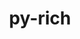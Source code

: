---
title: "py-rich"
layout: cache
categories: [package, develop-2023-10-01]
meta: {"versions": ["12.5.1", "13.4.2"], "compilers": ["apple-clang@=14.0.0", "gcc@=11.1.0", "gcc@=11.3.0", "gcc@=7.5.0", "oneapi@=2023.2.0"], "oss": ["ubuntu18.04", "ubuntu20.04", "ubuntu22.04", "ventura"], "platforms": ["darwin", "linux"], "targets": ["aarch64", "ppc64le", "x86_64", "x86_64_v3"], "stacks": ["e4s", "e4s-oneapi", "e4s-power", "ml-darwin-aarch64-mps", "ml-linux-x86_64-cpu", "ml-linux-x86_64-cuda", "radiuss", "root"], "num_specs": 9, "num_specs_by_stack": {"ml-darwin-aarch64-mps": 2, "root": 9, "radiuss": 2, "e4s-power": 1, "e4s-oneapi": 1, "e4s": 1, "ml-linux-x86_64-cpu": 2, "ml-linux-x86_64-cuda": 2}}
spec_details: [{"hash": "e2nyucdib7wrq6pnhwd5ljtqumbyukqo", "compiler": "apple-clang@=14.0.0", "versions": ["13.4.2"], "os": "ventura", "platform": "darwin", "target": "aarch64", "variants": ["build_system=python_pip"], "stacks": ["ml-darwin-aarch64-mps", "root"], "size": "-", "tarball": "https://binaries.spack.io/releases/develop-2023-10-01/build_cache/darwin-ventura-aarch64/apple-clang-14.0.0/py-rich-13.4.2/darwin-ventura-aarch64-apple-clang-14.0.0-py-rich-13.4.2-e2nyucdib7wrq6pnhwd5ljtqumbyukqo.spack"}, {"hash": "owz4ycs4mquk742hrpyluonvqgsn7o34", "compiler": "apple-clang@=14.0.0", "versions": ["13.4.2"], "os": "ventura", "platform": "darwin", "target": "aarch64", "variants": ["build_system=python_pip"], "stacks": ["ml-darwin-aarch64-mps", "root"], "size": "-", "tarball": "https://binaries.spack.io/releases/develop-2023-10-01/build_cache/darwin-ventura-aarch64/apple-clang-14.0.0/py-rich-13.4.2/darwin-ventura-aarch64-apple-clang-14.0.0-py-rich-13.4.2-owz4ycs4mquk742hrpyluonvqgsn7o34.spack"}, {"hash": "rdfmdtppg7umghvufhe4k2yh2fmly3zh", "compiler": "gcc@=7.5.0", "versions": ["13.4.2"], "os": "ubuntu18.04", "platform": "linux", "target": "x86_64_v3", "variants": ["build_system=python_pip"], "stacks": ["radiuss", "root"], "size": "-", "tarball": "https://binaries.spack.io/releases/develop-2023-10-01/build_cache/linux-ubuntu18.04-x86_64_v3/gcc-7.5.0/py-rich-13.4.2/linux-ubuntu18.04-x86_64_v3-gcc-7.5.0-py-rich-13.4.2-rdfmdtppg7umghvufhe4k2yh2fmly3zh.spack"}, {"hash": "saxoamjrit7me6ta4ikcucyv6f75ea3j", "compiler": "gcc@=7.5.0", "versions": ["13.4.2"], "os": "ubuntu18.04", "platform": "linux", "target": "x86_64_v3", "variants": ["build_system=python_pip"], "stacks": ["radiuss", "root"], "size": "-", "tarball": "https://binaries.spack.io/releases/develop-2023-10-01/build_cache/linux-ubuntu18.04-x86_64_v3/gcc-7.5.0/py-rich-13.4.2/linux-ubuntu18.04-x86_64_v3-gcc-7.5.0-py-rich-13.4.2-saxoamjrit7me6ta4ikcucyv6f75ea3j.spack"}, {"hash": "3rrs42f5cx5fboz5h7gqopi24chhul6b", "compiler": "gcc@=11.1.0", "versions": ["12.5.1"], "os": "ubuntu20.04", "platform": "linux", "target": "ppc64le", "variants": ["build_system=python_pip"], "stacks": ["e4s-power", "root"], "size": "-", "tarball": "https://binaries.spack.io/releases/develop-2023-10-01/build_cache/linux-ubuntu20.04-ppc64le/gcc-11.1.0/py-rich-12.5.1/linux-ubuntu20.04-ppc64le-gcc-11.1.0-py-rich-12.5.1-3rrs42f5cx5fboz5h7gqopi24chhul6b.spack"}, {"hash": "7ykdrzvekdtt5jebms7fb6iflf2ntwxn", "compiler": "oneapi@=2023.2.0", "versions": ["12.5.1"], "os": "ubuntu20.04", "platform": "linux", "target": "x86_64", "variants": ["build_system=python_pip"], "stacks": ["e4s-oneapi", "root"], "size": "-", "tarball": "https://binaries.spack.io/releases/develop-2023-10-01/build_cache/linux-ubuntu20.04-x86_64/oneapi-2023.2.0/py-rich-12.5.1/linux-ubuntu20.04-x86_64-oneapi-2023.2.0-py-rich-12.5.1-7ykdrzvekdtt5jebms7fb6iflf2ntwxn.spack"}, {"hash": "awzy54pn2yxkpddnph7kxvsskvxkkote", "compiler": "gcc@=11.1.0", "versions": ["12.5.1"], "os": "ubuntu20.04", "platform": "linux", "target": "x86_64_v3", "variants": ["build_system=python_pip"], "stacks": ["e4s", "root"], "size": "-", "tarball": "https://binaries.spack.io/releases/develop-2023-10-01/build_cache/linux-ubuntu20.04-x86_64_v3/gcc-11.1.0/py-rich-12.5.1/linux-ubuntu20.04-x86_64_v3-gcc-11.1.0-py-rich-12.5.1-awzy54pn2yxkpddnph7kxvsskvxkkote.spack"}, {"hash": "wsawxi6bjtnzqaheih7oqrnd3e32vo5m", "compiler": "gcc@=11.3.0", "versions": ["13.4.2"], "os": "ubuntu22.04", "platform": "linux", "target": "x86_64_v3", "variants": ["build_system=python_pip"], "stacks": ["ml-linux-x86_64-cpu", "ml-linux-x86_64-cuda", "root"], "size": "-", "tarball": "https://binaries.spack.io/releases/develop-2023-10-01/build_cache/linux-ubuntu22.04-x86_64_v3/gcc-11.3.0/py-rich-13.4.2/linux-ubuntu22.04-x86_64_v3-gcc-11.3.0-py-rich-13.4.2-wsawxi6bjtnzqaheih7oqrnd3e32vo5m.spack"}, {"hash": "l25ytjsiff6au3qt3fx3qkrsqqug23am", "compiler": "gcc@=11.3.0", "versions": ["13.4.2"], "os": "ubuntu22.04", "platform": "linux", "target": "x86_64_v3", "variants": ["build_system=python_pip"], "stacks": ["ml-linux-x86_64-cpu", "ml-linux-x86_64-cuda", "root"], "size": "-", "tarball": "https://binaries.spack.io/releases/develop-2023-10-01/build_cache/linux-ubuntu22.04-x86_64_v3/gcc-11.3.0/py-rich-13.4.2/linux-ubuntu22.04-x86_64_v3-gcc-11.3.0-py-rich-13.4.2-l25ytjsiff6au3qt3fx3qkrsqqug23am.spack"}]
---